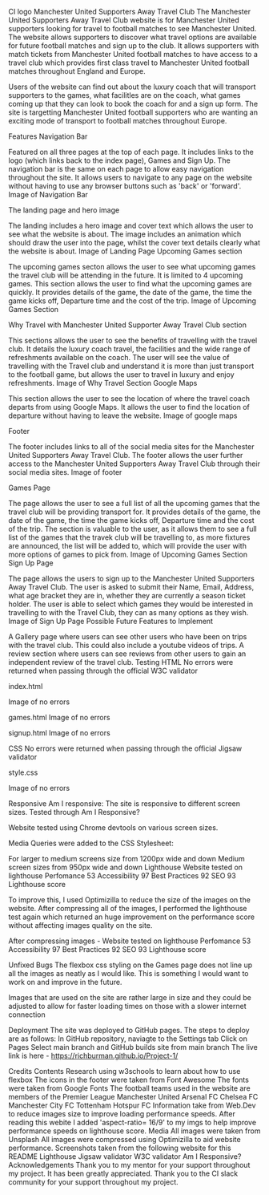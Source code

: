 CI logo
Manchester United Supporters Away Travel Club
The Manchester United Supporters Away Travel Club website is for Manchester United supporters looking for travel to football matches to see Manchester United. The website allows supporters to discover what travel options are available for future football matches and sign up to the club. It allows supporters with match tickets from Manchester United football matches to have access to a travel club which provides first class travel to Manchester United football matches throughout England and Europe.

Users of the website can find out about the luxury coach that will transport supporters to the games, what facilitles are on the coach, what games coming up that they can look to book the coach for and a sign up form. The site is targetting Manchester United football supporters who are wanting an exciting mode of transport to football matches throughout Europe.

Features
Navigation Bar

Featured on all three pages at the top of each page. It includes links to the logo (which links back to the index page), Games and Sign Up. The navigation bar is the same on each page to allow easy navigation throughout the site.
It allows users to navigate to any page on the website without having to use any browser buttons such as 'back' or 'forward'.
Image of Navigation Bar

The landing page and hero image

The landing includes a hero image and cover text which allows the user to see what the website is about. The image includes an animation which should draw the user into the page, whilst the cover text details clearly what the website is about.
Image of Landing Page
Upcoming Games section

The upcoming games secton allows the user to see what upcoming games the travel club will be attending in the future. It is limited to 4 upcoming games.
This section allows the user to find what the upcoming games are quickly. It provides details of the game, the date of the game, the time the game kicks off, Departure time and the cost of the trip.
Image of Upcoming Games Section

Why Travel with Manchester United Supporter Away Travel Club section

This sections allows the user to see the benefits of travelling with the travel club. It details the luxury coach travel, the facilities and the wide range of refreshments available on the coach.
The user will see the value of travelling with the Travel club and understand it is more than just transport to the football game, but allows the user to travel in luxury and enjoy refreshments.
Image of Why Travel Section
Google Maps

This section allows the user to see the location of where the travel coach departs from using Google Maps. It allows the user to find the location of departure without having to leave the website.
Image of google maps

Footer

The footer includes links to all of the social media sites for the Manchester United Supporters Away Travel Club.
The footer allows the user further access to the Manchester United Supporters Away Travel Club through their social media sites.
Image of footer

Games Page

The page allows the user to see a full list of all the upcoming games that the travel club will be providing transport for. It provides details of the game, the date of the game, the time the game kicks off, Departure time and the cost of the trip.
The section is valuable to the user, as it allows them to see a full list of the games that the travek club will be travelling to, as more fixtures are announced, the list will be added to, which will provide the user with more options of games to pick from.
Image of Upcoming Games Section
Sign Up Page

The page allows the users to sign up to the Manchester United Supporters Away Travel Club. The user is asked to submit their Name, Email, Address, what age bracket they are in, whether they are currently a season ticket holder. The user is able to select which games they would be interested in travelling to with the Travel Club, they can as many options as they wish.
Image of Sign Up Page
Possible Future Features to Implement

A Gallery page where users can see other users who have been on trips with the travel club. This could also include a youtube videos of trips.
A review section where users can see reviews from other users to gain an independent review of the travel club.
Testing
HTML
No errors were returned when passing through the official W3C validator

index.html

Image of no errors

games.html
Image of no errors

signup.html
Image of no errors

CSS
No errors were returned when passing through the official Jigsaw validator

style.css

Image of no errors

Responsive
Am I responsive: The site is responsive to different screen sizes. Tested through Am I Responsive?

Website tested using Chrome devtools on various screen sizes.

Media Queries were added to the CSS Stylesheet:

For larger to medium screens size from 1200px wide and down
Medium screen sizes from 950px wide and down
Lighthouse
Website tested on lighthouse
Perfomance 53
Accessibility 97
Best Practices 92
SEO 93
Lighthouse score

To improve this, I used Optimizilla to reduce the size of the images on the website. After compressing all of the images, I performed the lighthouse test again which returned an huge improvement on the performance score without affecting images quality on the site.

After compressing images - Website tested on lighthouse
Perfomance 53
Accessibility 97
Best Practices 92
SEO 93
Lighthouse score

Unfixed Bugs
The flexbox css styling on the Games page does not line up all the images as neatly as I would like. This is something I would want to work on and improve in the future.

Images that are used on the site are rather large in size and they could be adjusted to allow for faster loading times on those with a slower internet connection

Deployment
The site was deployed to GitHub pages. The steps to deploy are as follows:
In GitHub repository, naviagte to the Settings tab
Click on Pages
Select main branch and GitHub builds site from main branch
The live link is here - https://richburman.github.io/Project-1/

Credits
Contents
Research using w3schools to learn about how to use flexbox
The icons in the footer were taken from Font Awesome
The fonts were taken from Google Fonts
The football teams used in the website are members of the Premier League
Manchester United
Arsenal FC
Chelsea FC
Manchester City FC
Tottenham Hotspur FC
Information take from Web.Dev to reduce images size to improve loading performance speeds. After reading this webite I added 'aspect-ratio= 16/9' to my imgs to help improve performance speeds on lighthouse score.
Media
All images were taken from Unsplash
All images were compressed using Optimizilla to aid website performance.
Screenshots taken from the following website for this README
Lighthouse
Jigsaw validator
W3C validator
Am I Responsive?
Acknowledgements
Thank you to my mentor for your support throughout my project. It has been greatly appreciated.
Thank you to the CI slack community for your support throughout my project.

